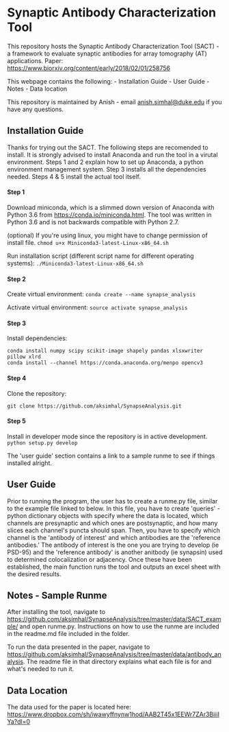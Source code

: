 # Synaptic Antibody Characterization Tool
This repository hosts the Synaptic Antibody Characterization Tool (SACT) - a framework to evaluate synaptic antibodies for array tomography (AT) applications.  Paper: <https://www.biorxiv.org/content/early/2018/02/01/258756>

This webpage contains the following: 
    - Installation Guide 
    - User Guide 
    - Notes
    - Data location 

This repository is maintained by Anish - email anish.simhal@duke.edu if you have any questions. 


## Installation Guide 
Thanks for trying out the SACT.  The following steps are recomended to install.  It is strongly advised to install Anaconda and run the tool in a virutal environment. Steps 1 and 2 explain how to set up Anaconda, a python environment management system. Step 3 installs all the dependencies needed.  Steps 4 & 5 install the actual tool itself.  

#### Step 1
Download miniconda, which is a slimmed down version of Anaconda with Python 3.6 from <https://conda.io/miniconda.html>.  The tool was written in Python 3.6 and is not backwards compatible with Python 2.7. 

(optional) If you're using linux, you might have to change permission of install file. 
`chmod u+x Miniconda3-latest-Linux-x86_64.sh`

Run installation script (different script name for different operating systems): 
`./Miniconda3-latest-Linux-x86_64.sh`

#### Step 2
Create virtual environment: 
`conda create --name synapse_analysis`

Activate virtual environment: 
`source activate synapse_analysis`

#### Step 3
Install dependencies: 
```
conda install numpy scipy scikit-image shapely pandas xlsxwriter pillow xlrd
conda install --channel https://conda.anaconda.org/menpo opencv3
```

#### Step 4
Clone the repository: 
```
git clone https://github.com/aksimhal/SynapseAnalysis.git
```

#### Step 5
Install in developer mode since the repository is in active development. 
`python setup.py develop`

The 'user guide' section contains a link to a sample runme to see if things installed alright. 

## User Guide 
Prior to running the program, the user has to create a runme.py file, similar to the example file linked to below.  In this file, you have to create 'queries' - python dictionary objects with specify where the data is located, which channels are presynaptic and which ones are postsynaptic, and how many slices each channel's puncta should span.  Then, you have to specify which channel is the 'antibody of interest' and which antibodies are the 'reference antibodies.' The antibody of interest is the one you are trying to develop (ie PSD-95) and the 'reference antibody' is another anitbody (ie synapsin) used to determined colocalization or adjacency.  Once these have been established, the main function runs the tool and outputs an excel sheet with the desired results. 

## Notes - Sample Runme
After installing the tool, navigate to https://github.com/aksimhal/SynapseAnalysis/tree/master/data/SACT_example/ and open runme.py. Instructions on how to use the runme are included in the readme.md file included in the folder. 

To run the data presented in the paper, navigate to https://github.com/aksimhal/SynapseAnalysis/tree/master/data/antibody_analysis.  The readme file in that directory explains what each file is for and what's needed to run it. 



## Data Location 
The data used for the paper is located here: https://www.dropbox.com/sh/iwawyffnynw1hod/AAB2T45x1EEWr7ZAr3BiiiIYa?dl=0
